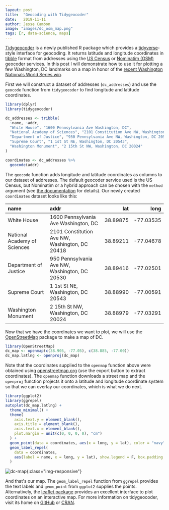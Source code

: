 ```yaml
---
layout: post
title:  "Geocoding with Tidygeocoder"
date:   2019-11-11
author: Jesse Cambon
image: "images/dc_osm_map.png"
tags: [r, data-science, maps]
---
```


[Tidygeocoder](https://github.com/jessecambon/tidygeocoder) is a newly published R package which provides a [tidyverse](https://www.tidyverse.org/)-style interface for geocoding. It returns latitude and longitude coordinates in [tibble](https://tibble.tidyverse.org/) format from addresses using the [US Census](https://geocoding.geo.census.gov/) or [Nominatim (OSM)](https://nominatim.openstreetmap.org/) geocoder services. In this post I will demonstrate how to use it for plotting a few Washington, DC landmarks on a map in honor of the [recent Washington Nationals World Series win](https://fivethirtyeight.com/features/the-nationals-wouldnt-say-die/).

First we will construct a dataset of addresses (`dc_addresses`) and use the `geocode` function from `tidygeocoder` to find longitude and latitude coordinates.

```r
library(dplyr)
library(tidygeocoder)

dc_addresses <- tribble(
  ~name, ~addr,
  "White House", "1600 Pennsylvania Ave Washington, DC",
  "National Academy of Sciences", "2101 Constitution Ave NW, Washington, DC 20418",
  "Department of Justice", "950 Pennsylvania Ave NW, Washington, DC 20530",
  "Supreme Court", "1 1st St NE, Washington, DC 20543",
  "Washington Monument", "2 15th St NW, Washington, DC 20024"
)

coordinates <- dc_addresses %>%
  geocode(addr)
```

The `geocode` function adds longitude and latitude coordinates as columns to our dataset of addresses. The default geocoder service used is the US Census, but Nominatim or a hybrid approach can be chosen with the `method` argument (see [the documentation](https://cran.r-project.org/web/packages/tidygeocoder/tidygeocoder.pdf) for details). Our newly created `coordinates` dataset looks like this:

| name                         | addr                                           |      lat |       long |
| :--------------------------- | :--------------------------------------------- | -------: | ---------: |
| White House                  | 1600 Pennsylvania Ave Washington, DC           | 38.89875 | \-77.03535 |
| National Academy of Sciences | 2101 Constitution Ave NW, Washington, DC 20418 | 38.89211 | \-77.04678 |
| Department of Justice        | 950 Pennsylvania Ave NW, Washington, DC 20530  | 38.89416 | \-77.02501 |
| Supreme Court                | 1 1st St NE, Washington, DC 20543              | 38.88990 | \-77.00591 |
| Washington Monument          | 2 15th St NW, Washington, DC 20024             | 38.88979 | \-77.03291 |


Now that we have the coordinates we want to plot, we will use the [OpenStreetMap](https://cran.r-project.org/package=OpenStreetMap) package to make a map of DC.

```r
library(OpenStreetMap)
dc_map <- openmap(c(38.905, -77.05), c(38.885, -77.00))
dc_map.latlng <- openproj(dc_map)
```

Note that the coordinates supplied to the `openmap` function above were obtained using [openstreetmap.org](https://www.openstreetmap.org/) (use the export button to extract coordinates). The `openmap` function downloads a street map and the `openproj` function projects it onto a latitude and longitude coordinate system so that we can overlay our coordinates, which is what we do next.

```r
library(ggplot2)
library(ggrepel)
autoplot(dc_map.latlng) +
  theme_minimal() +
  theme(
    axis.text.y = element_blank(),
    axis.title = element_blank(),
    axis.text.x = element_blank(),
    plot.margin = unit(c(0, 0, 0, 0), "cm")
  ) +
  geom_point(data = coordinates, aes(x = long, y = lat), color = "navy", size = 4, alpha = 1) +
  geom_label_repel(
    data = coordinates,
    aes(label = name, x = long, y = lat), show.legend = F, box.padding = .5, size = 5
  )
```

![dc-map]({{site.baseurl}}/images/dc_osm_map.png){:class="img-responsive"}

And that's our map. The `geom_label_repel` function from `ggrepel` provides the text labels and `geom_point` from `ggplot2` supplies the points. Alternatively, the [leaflet package](https://rstudio.github.io/leaflet/) provides an excellent interface to plot coordinates on an interactive map. For more information on tidygeocoder, visit its home on [GitHub](https://github.com/jessecambon/tidygeocoder) or [CRAN](https://cran.r-project.org/package=tidygeocoder).